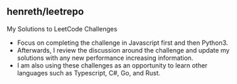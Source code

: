 ## henreth/leetrepo
My Solutions to LeetCode Challenges

- Focus on completing the challenge in Javascript first and then Python3.
- Afterwards, I review the discussion around the challenge and update my solutions with any new performance increasing information.
- I am also using these challenges as an opportunity to learn other languages such as Typescript, C#, Go, and Rust.
